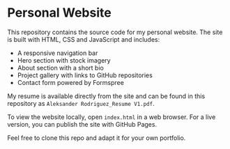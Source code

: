 # Personal Website

This repository contains the source code for my personal website. The site is built with HTML, CSS and JavaScript and includes:

- A responsive navigation bar
- Hero section with stock imagery
- About section with a short bio
- Project gallery with links to GitHub repositories
- Contact form powered by Formspree

My resume is available directly from the site and can be found in this repository as `Aleksander Rodriguez_Resume V1.pdf`.

To view the website locally, open `index.html` in a web browser. For a live version, you can publish the site with GitHub Pages.

Feel free to clone this repo and adapt it for your own portfolio.

